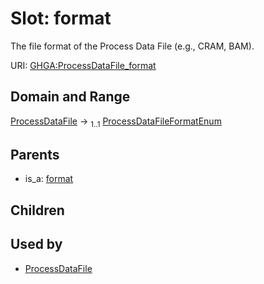 
# Slot: format


The file format of the Process Data File (e.g., CRAM, BAM).

URI: [GHGA:ProcessDataFile_format](https://w3id.org/GHGA/ProcessDataFile_format)


## Domain and Range

[ProcessDataFile](ProcessDataFile.md) &#8594;  <sub>1..1</sub> [ProcessDataFileFormatEnum](ProcessDataFileFormatEnum.md)

## Parents

 *  is_a: [format](format.md)

## Children


## Used by

 * [ProcessDataFile](ProcessDataFile.md)
